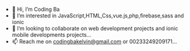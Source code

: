 - 👋 Hi, I’m Coding Ba
- 👀 I’m interested in JavaScript,HTML,Css,vue.js,php,firebase,sass and ionic
- 💞️ I’m looking to collaborate on web development projects and ionic mobile developments projects...
- 📫 Reach me on codingbakelvin@gmail.com or 00233249209171...

